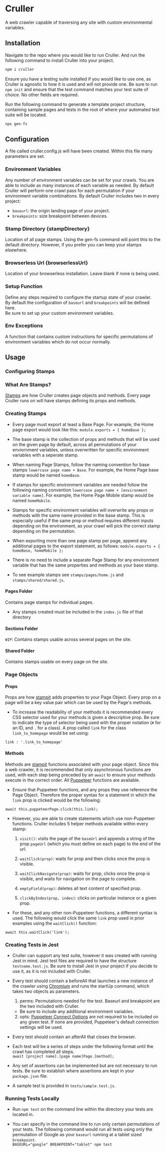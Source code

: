# Cruller

A web crawler capable of traversing any site with custom environmental variables.

## Installation
Navigate to the repo where you would like to run Cruller. And run the following command to install Cruller into your project.

```bash
npm i cruller
```

Ensure you have a testing suite installed if you would like to use one, as Cruller is agnostic to how it is used and will not provide one. Be sure to run ```npm init``` and ensure that the test command matches your test suite of choice. No other fields are required.  

Run the following command to generate a template project structure, containing sample pages and tests in the root of where your automated test suite will be located.

```bash
npx gen-fs
```

## Configuration
A file called cruller.config.js will have been created. Within this file many parameters are set.

### Environment Variables 
Any number of environment variables can be set for your crawls. You are able to include as many instances of each variable as needed. By default Cruller will perform one crawl pass for each permutation if your environment variable combinations. By default Cruller includes two in every project:

 * ```baseurl```: the origin landing page of your project.
 * ```breakpoints```: size breakpoint between devices.  

### Stamp Directory {stampDirectory}
Location of all page stamps. Using the gen-fs command will point this to the default directory. However, if you prefer you can keep your stamps elsewhere.

### Browserless Url {browserlessUrl}
Location of your browserless installation. Leave blank if none is being used.

### Setup Function
Define any steps required to configure the startup state of your crawler.  
By default the configuration of ```baseurl``` and ```breakpoints``` will be defined here.  
Be sure to set up your custom environment variables.

### Env Exceptions
A function that contains custom instructions for specific permutations of environment variables which do not occur normally.

## Usage

### Configuring Stamps

### What Are Stamps?
[Stamps](https://stampit.js.org/) are how Cruller creates page objects and methods. Every page Cruller runs on will have stamps defining its props and methods.

### Creating Stamps
* Every page must export at least a Base Page. For example, the Home page export would look like this: ```module.exports = { homeBase };``` 

* The base stamp is the collection of props and methods that will be used on the given page by default, across all permutations of your enviornment variables, unless overwritten for specific environment variables with a seperate stamp.

* When naming Page Stamps, follow the naming convention for base stamps ```lowercase page name + Base```. For example, the Home Page base stamp would be named ```homeBase```. 

* If stamps for specific environment variables are needed follow the following naming convention ```lowercase page name + [environment variable name]```. For example, the Home Page Mobile stamp would be named ```homeMobile```. 

* Stamps for specific environment variables will overwrite any props or methods with the same name provided in the base stamp. This is especially useful if the same prop or method requires different inputs depending on the environment, as your crawl will pick the correct stamp depending on the permutation. 

* When exporting more than one page stamp per page, append any additional pages to the export statement, as follows: ```module.exports = { homeBase, homeMobile };```

* There is no need to include a separate Page Stamp for any environment variable that has the same properties and methods as your base stamp.

* To see example stamps see ```stamps/pages/home.js``` and ```stamps/shared/shared.js```.

#### Pages Folder
Contains page stamps for individual pages.

* Any stamps created must be included in the ```index.js``` file of that directory

#### Sections Folder
```WIP```: Contains stamps usable across several pages on the site. 

#### Shared Folder
Contains stamps usable on every page on the site.

### Page Objects

#### Props

Props are how [stampit](https://stampit.js.org/api/properties) adds properties to your Page Object. Every prop on a page will be a key value pair which can be used by the Page's methods. 

* To increase the readability of your methods it is recommended every CSS selector used for your methods is given a descriptive prop. Be sure to indicate the type of selector being used with the proper notation (```#``` for an ID, and ```.``` for a class). A prop called ```link``` for the class ```link_to_homepage``` would be set using:

```link : '.link_to_homepage'```

#### Methods

Methods are [stampit](https://stampit.js.org/api/methods) functions associated with your page object. Since this a web crawler, it is recommended that only asynchronous functions are used, with each step being preceded by an ```await``` to ensure your methods execute in the correct order. All [Puppeteer](https://github.com/GoogleChrome/puppeteer/blob/master/docs/api.md) functions are available. 

* Ensure that Puppeteer functions, and any props they use reference the Page Object. Therefore the proper syntax for a statement in which the ```link``` prop is clicked would be the following:

```await this.puppeteerPage.click(this.link);```

* However, you are able to create statements which use non-Puppeteer functions. Cruller includes 5 helper methods available within every stamp: 
     1) ```visit()```: visits the page of the ```baseUrl``` and appends a string of the prop ```pageUrl``` (which you must define on each page) to the end of the url.

     2) ```waitClick(prop)```: waits for prop and then clicks once the prop is visible.

     3) ```waitClickNavigate(prop)```: waits for prop, clicks once the prop is visible, and waits for navigation on the page to complete.
     
     4) ```emptyField(prop)```: deletes all text content of specified prop.

     5) ```clickByIndex(prop, index)```: clicks on particular instance or a given prop.

* For these, and any other non-Puppeteer functions, a different syntax is used. The following would click the same ```link``` prop used in prior examples using the ```waitClick()``` function:

```await this.waitClick('link');```

### Creating Tests in Jest
* Cruller can support any test suite, however it was created with running Jest in mind. Jest test files are required to have the structure ```testname.test.js```. Be sure to install Jest in your project if you decide to use it, as it is not included with Cruller.

* Every test should contain a beforeAll that launches a new instance of the crawler using [Chromium](https://www.chromium.org/Home) and runs the startUp command, which takes two objects as parameters.  
    1) perms: Permutations needed for the test. Baseurl and breakpoint are the two included with Cruller. 
    * Be sure to include any additional environment variables. 
    2) opts: [Puppeteer Connect Options](https://github.com/GoogleChrome/puppeteer/blob/master/docs/api.md#puppeteerconnectoptions) are not required to be included on any given test. If none are provided, Puppeteer's default connection settings will be used.

* Every test should contain an afterAll that closes the browser.

* Each test will be a series of steps under the following format until the crawl has completed all steps.  
```await [project name].[page name]Page.[method];```

* Any set of assertions can be implemented but are not necessary to run tests. Be sure to establish where assertions are kept in your ```package.json``` file.

* A sample test is provided in ```tests/sample.test.js```.

### Running Tests Locally
* Run ```npm test```  on the command line within the directory your tests are located in.

* You can specify in the command line to run only certain permutations of your tests. The following command would run all tests using only the permutation of Google as your ```baseurl``` running at a tablet sized ```breakpoint```.  
```BASEURL="google" BREAKPOINT="tablet" npm test```